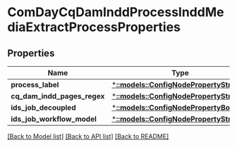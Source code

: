 # ComDayCqDamInddProcessInddMediaExtractProcessProperties

## Properties
Name | Type | Description | Notes
------------ | ------------- | ------------- | -------------
**process_label** | [***::models::ConfigNodePropertyString**](configNodePropertyString.md) |  | [optional] 
**cq_dam_indd_pages_regex** | [***::models::ConfigNodePropertyString**](configNodePropertyString.md) |  | [optional] 
**ids_job_decoupled** | [***::models::ConfigNodePropertyBoolean**](configNodePropertyBoolean.md) |  | [optional] 
**ids_job_workflow_model** | [***::models::ConfigNodePropertyString**](configNodePropertyString.md) |  | [optional] 

[[Back to Model list]](../README.md#documentation-for-models) [[Back to API list]](../README.md#documentation-for-api-endpoints) [[Back to README]](../README.md)


